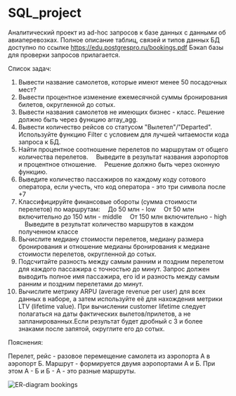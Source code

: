 # SQL_project
Аналитический проект из ad-hoc запросов к базе данных с данными об авиаперевозках.
Полное описание таблиц, связей и типов данных БД доступно по ссылке https://edu.postgrespro.ru/bookings.pdf
Бэкап базы для проверки запросов прилагается.

Cписок задач:

1. Вывести название самолетов, которые имеют менее 50 посадочных мест?
2. Вывести процентное изменение ежемесячной суммы бронирования билетов, округленной до сотых.
3. Вывести названия самолетов не имеющих бизнес - класс. Решение должно быть через функцию array_agg.
4. Вывести количество рейсов со статусом "Вылетел"/"Departed". Используйте функцию Filter с условием для лучшей читаемости кода запроса к БД.
5. Найти процентное соотношение перелетов по маршрутам от общего количества перелетов.
 Выведите в результат названия аэропортов и процентное отношение.
 Решение должно быть через оконную функцию.
6. Выведите количество пассажиров по каждому коду сотового оператора, если учесть, что код оператора - это три символа после +7
7. Классифицируйте финансовые обороты (сумма стоимости перелетов) по маршрутам:
 До 50 млн - low
 От 50 млн включительно до 150 млн - middle
 От 150 млн включительно - high
 Выведите в результат количество маршрутов в каждом полученном классе
8. Вычислите медиану стоимости перелетов, медиану размера бронирования и отношение медианы бронирования к медиане стоимости перелетов, округленной до сотых.
9. Подсчитайте разность между самым ранним и поздним перелетом для каждого пассажира с точностью до минут. Запрос должен
 выводить полное имя пассажира, его id и разность между самым ранним и поздним перелетами до минут.
10. Вычислите метрику ARPU (average revenue per user) для всех данных в наборе, а затем используйте её для нахождения метрики LTV (lifetime value).
При вычислении customer lifetime следует полагаться на даты фактических вылетов/прилетов, а не запланированных.Если результат будет
дробный с 3 и более знаками после запятой, округлите его до сотых.

Пояснения:

Перелет, рейс - разовое перемещение самолета из аэропорта А в аэропорт Б.
Маршрут - формируется двумя аэропортами А и Б. При этом А - Б и Б - А - это разные маршруты.

![ER-diagram bookings](https://github.com/user-attachments/assets/558d09a2-f2a3-4117-9312-ddd19a0ce9b8)
